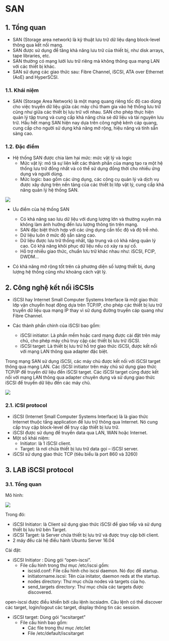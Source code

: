 # SAN

## 1. Tổng quan

- SAN (Storage area network) là kỹ thuật lưu trữ dữ liệu dạng block-level thông qua kết nối mạng.
- SAN được sử dụng để tăng khả năng lưu trữ của thiết bị, như disk arrays, tape libraries, etc.
- SAN thường có mạng lưới lưu trữ riêng mà không thông qua mạng LAN với các thiết bị khác.
- SAN sử dụng các giao thức sau: Fibre Channel, iSCSI, ATA over Ethernet (AoE) and HyperSCSI.

### 1.1. Khái niệm 

- SAN (Storage Area Network) là một mạng quang riêng tốc độ cao dùng cho việc truyền dữ liệu giữa các máy chủ tham gia vào hệ thống lưu trữ cũng như giữa các thiết bị lưu trữ với nhau. SAN cho phép thực hiện quản lý tập trung và cung cấp khả năng chia sẻ dữ liệu và tài nguyên lưu trữ. Hầu hết mạng SAN hiện nay dựa trên công nghệ kênh cáp quang, cung cấp cho người sử dụng khả năng mở rộng, hiệu năng và tính sẵn sàng cao.

### 1.2. Đặc điểm

- Hệ thống SAN được chia làm hai mức: mức vật lý và logic
   - Mức vật lý: mô tả sự liên kết các thành phần của mạng tạo ra một hệ thống lưu trữ đồng nhất và có thể sử dụng đồng thời cho nhiều ứng dụng và người dùng.
   - Mức logic: bao gồm các ứng dụng, các công cụ quản lý và dịch vụ được xây dựng trên nền tảng của các thiết bị lớp vật lý, cung cấp khả năng quản lý hệ thống SAN.

<img src="Picture/san11111.webp" />

- Ưu điểm của hệ thống SAN

   - Có khả năng sao lưu dữ liệu với dung lượng lớn và thường xuyên mà không làm ảnh hưởng đến lưu lượng thông tin trên mạng.
   - SAN đặc biệt thích hợp với các ứng dụng cần tốc độ và độ trễ nhỏ.
   - Dữ liệu luôn ở mức độ sẵn sàng cao.
   - Dữ liệu được lưu trữ thống nhất, tập trung và có khả năng quản lý cao. Có khả năng khôi phục dữ liệu nếu có xảy ra sự cố.
   - Hỗ trợ nhiều giao thức, chuẩn lưu trữ khác nhau như: iSCSI, FCIP, DWDM...

- Có khả năng mở rộng tốt trên cả phương diện số lượng thiết bị, dung lượng hệ thống cũng như khoảng cách vật lý.

## 2. Công nghệ kết nối iSCSIs

- iSCSI hay Internet Small Computer Systems Interface là một giao thức lớp vận chuyển hoạt động dựa trên TCP/IP, cho phép các thiết bị lưu trữ truyền dữ liệu qua mạng IP thay vì sử dụng đường truyền cáp quang như Fibre Channel.

- Các thành phần chính của iSCSI bao gồm:

   - iSCSI initiator: Là phần mềm hoặc card mạng được cài đặt trên máy chủ, cho phép máy chủ truy cập các thiết bị lưu trữ iSCSI.
   - iSCSI target: Là thiết bị lưu trữ hỗ trợ giao thức iSCSI, được kết nối với mạng LAN thông qua adapter đặc biệt.

Trong mạng SAN sử dụng iSCSI, các máy chủ được kết nối với iSCSI target thông qua mạng LAN. Các iSCSI initiator trên máy chủ sử dụng giao thức TCP/IP để truyền dữ liệu đến iSCSI target. Các iSCSI target cũng được kết nối với mạng LAN thông qua adapter chuyên dụng và sử dụng giao thức iSCSI để truyền dữ liệu đến các máy chủ.

<img src="Picture/san2.jpg" />

### 2.1. iCSI protocol

- iSCSI (Internet Small Computer Systems Interface) là là giao thức Internet thuộc tầng application để lưu trữ thông qua Internet. Nó cung cấp truy cập block-level để truy cập thiết bị lưu trữ.
- iSCSI được sử dụng để truyền data qua LAN, WAN hoặc Internet.
- Một số khái niệm:
   - Initiator: là 1 iSCSI client.
   - Target: là nơi chứa thiết bị lưu trữ data gọi – iSCSI server.
- iSCSI sử dụng giao thức TCP (tiêu biểu là port 860 và 3260)

## 3. LAB iSCSI protocol

### 3.1. Tổng quan

Mô hình:

<img src="Picture/SAN.png" />

Trong đó:

   - iSCSI Initiator: là Client sử dụng giao thức iSCSI để giao tiếp và sử dụng thiết bị lưu trữ bên Target.
   - iSCSI Target: là Server chứa thiết bị lưu trữ và được truy cập bởi client.
   - 2 máy đều cài hệ điều hành Ubuntu Server 16.04

Cài đặt:

   - iSCSI Initiator : Dùng gói “open-iscsi”.
       - File cấu hình trong thư mục /etc/iscsi gồm:
           - iscsid.conf: File cấu hình cho iscsi daemon. Nó đọc để startup.
           - initiatorname.iscsi: Tên của initator, daemon reds at the startup.
           - nodes directory: Thư mục chứa nodes và targets của họ.
           - send_targets directory: Thư mục chứa các targets được discovered.

open-iscsi được điều khiển bởi câu lệnh iscsiadm. Câu lệnh có thể discover các target, login/logout các target, display thông tin các session.

   - iSCSI target: Dùng gói “iscsitarget”
       - File cấu hình bao gồm:
           - Các file trong thư mục /etc/iet
           - File /etc/default/iscsitarget
